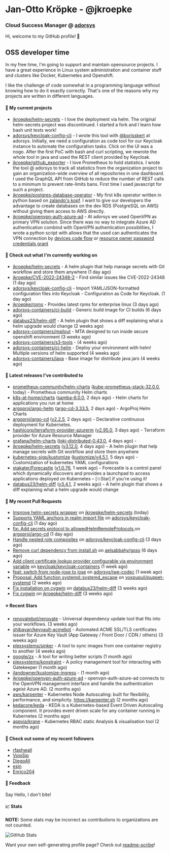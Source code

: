 # Jan-Otto Kröpke - @jkroepke
### Cloud Success Manager @ [adorsys](https://github.com/adorsys)

Hi, welcome to my GitHub profile! 👋

## OSS developer time
In my free time, I'm going to support and maintain opensource projects. I have a great experience in Linux system administration and container stuff and clusters like Docker, Kubernetes and Openshift.

I like the challenge of code somewhat in a programming language without knowing how to do it exactly correctly. That's one of the reasons why my projects are written in different languages.

#### 🌱 My current projects
- [jkroepke/helm-secrets](https://github.com/jkroepke/helm-secrets) - I love the deployment via helm. The original helm-secrets project was discontinued. I started a fork and I learn how bash unit tests work!
- [adorsys/keycloak-config-cli](https://github.com/adorsys/keycloak-config-cli) - I wrote this tool with [@borisskert](https://github.com/borisskert) at adorsys. Initially, we need a configuration as code tool for our Keycloak instance to automate the configuration tasks. Click on the UI was a nogo. After the first PoC with bash and curl scripting, we rewrote the whole tool in java and used the REST client provided by Keycloak.
- [jkroepke/github_exporter](https://github.com/jkroepke/github_exporter) - I love Prometheus to hold statistics. I wrote the tool @ adorsys to track all statistics from the organization project to gain an organization-wide overview of all repositories in one dashboard. I used the GraphQL API from GitHub to reduce the number of REST calls to a minimum to prevent rate-limits bans. First time I used javascript for such a project.
- [jkroepke/postgres-database-operator](https://github.com/jkroepke/postgres-database-operator) - My first k8s operator written in python based on [zalando's kopf](https://github.com/zalando-incubator/kopf). I want to give our developers the advantage to create databases on the dev RDS (PostgreSQL on AWS) without giving them access to AWS directly.
- [jkroepke/openvpn-auth-azure-ad](https://github.com/jkroepke/openvpn-auth-azure-ad) - At adorsys we used OpenVPN as primary VPN solution. Since there was no way to integrate Azure AD authentication combind with OpenVPN authentication possiblities, I wrote a python script with allows that the used can authenticates the VPN connection by [devices code flow](https://docs.microsoft.com/en-us/azure/active-directory/develop/v2-oauth2-device-code) or [resource owner password credentials grant](https://docs.microsoft.com/en-us/azure/active-directory/develop/v2-oauth-ropc)

#### 👷 Check out what I'm currently working on

- [jkroepke/helm-secrets](https://github.com/jkroepke/helm-secrets) - A helm plugin that help manage secrets with Git workflow and store them anywhere (1 day ago)
- [jkroepke/CVE-2022-24348-2](https://github.com/jkroepke/CVE-2022-24348-2) - Find similar issues like CVE-2022-24348 (1 day ago)
- [adorsys/keycloak-config-cli](https://github.com/adorsys/keycloak-config-cli) - Import YAML/JSON-formatted configuration files into Keycloak - Configuration as Code for Keycloak. (1 day ago)
- [jkroepke/rpms](https://github.com/jkroepke/rpms) - Provides latest rpms for enterprise linux (3 days ago)
- [adorsys-containers/ci-build](https://github.com/adorsys-containers/ci-build) - Generic build image for CI builds (6 days ago)
- [databus23/helm-diff](https://github.com/databus23/helm-diff) - A helm plugin that shows a diff explaining what a helm upgrade would change (2 weeks ago)
- [adorsys-containers/mailout](https://github.com/adorsys-containers/mailout) - MTA designed to run inside secure openshift environment (3 weeks ago)
- [adorsys-containers/s3-tools](https://github.com/adorsys-containers/s3-tools) -  (4 weeks ago)
- [adorsys-containers/ci-helm](https://github.com/adorsys-containers/ci-helm) - Deploy your environment with helm! Multiple versions of helm supported (4 weeks ago)
- [adorsys-containers/java](https://github.com/adorsys-containers/java) - Base image for distribute java jars (4 weeks ago)

#### 🔭 Latest releases I've contributed to

- [prometheus-community/helm-charts](https://github.com/prometheus-community/helm-charts) ([kube-prometheus-stack-32.0.0](https://github.com/prometheus-community/helm-charts/releases/tag/kube-prometheus-stack-32.0.0), today) - Prometheus community Helm charts
- [k8s-at-home/charts](https://github.com/k8s-at-home/charts) ([samba-6.0.0](https://github.com/k8s-at-home/charts/releases/tag/samba-6.0.0), 2 days ago) - Helm charts for applications you run at home
- [argoproj/argo-helm](https://github.com/argoproj/argo-helm) ([argo-cd-3.33.5](https://github.com/argoproj/argo-helm/releases/tag/argo-cd-3.33.5), 2 days ago) - ArgoProj Helm Charts
- [argoproj/argo-cd](https://github.com/argoproj/argo-cd) ([v2.2.5](https://github.com/argoproj/argo-cd/releases/tag/v2.2.5), 2 days ago) - Declarative continuous deployment for Kubernetes.
- [hashicorp/terraform-provider-azurerm](https://github.com/hashicorp/terraform-provider-azurerm) ([v2.95.0](https://github.com/hashicorp/terraform-provider-azurerm/releases/tag/v2.95.0), 3 days ago) - Terraform provider for Azure Resource Manager
- [grafana/helm-charts](https://github.com/grafana/helm-charts) ([loki-distributed-0.43.0](https://github.com/grafana/helm-charts/releases/tag/loki-distributed-0.43.0), 4 days ago) - 
- [jkroepke/helm-secrets](https://github.com/jkroepke/helm-secrets) ([v3.12.0](https://github.com/jkroepke/helm-secrets/releases/tag/v3.12.0), 4 days ago) - A helm plugin that help manage secrets with Git workflow and store them anywhere
- [kubernetes-sigs/kustomize](https://github.com/kubernetes-sigs/kustomize) ([kustomize/v4.5.1](https://github.com/kubernetes-sigs/kustomize/releases/tag/kustomize%2Fv4.5.1), 5 days ago) - Customization of kubernetes YAML configurations
- [stakater/Forecastle](https://github.com/stakater/Forecastle) ([v1.0.76](https://github.com/stakater/Forecastle/releases/tag/v1.0.76), 1 week ago) - Forecastle is a control panel which dynamically discovers and provides a launchpad to access applications deployed on Kubernetes  – [✩Star] if you&#39;re using it!
- [databus23/helm-diff](https://github.com/databus23/helm-diff) ([v3.4.1](https://github.com/databus23/helm-diff/releases/tag/v3.4.1), 2 weeks ago) - A helm plugin that shows a diff explaining what a helm upgrade would change

#### 🔨 My recent Pull Requests

- [Improve helm-secrets wrapper](https://github.com/jkroepke/helm-secrets/pull/186) on [jkroepke/helm-secrets](https://github.com/jkroepke/helm-secrets) (today)
- [Supports YAML anchors in realm import file](https://github.com/adorsys/keycloak-config-cli/pull/633) on [adorsys/keycloak-config-cli](https://github.com/adorsys/keycloak-config-cli) (1 day ago)
- [fix: Add secrets protocol to allowedHelmRemoteProtocols ](https://github.com/argoproj/argo-cd/pull/8398) on [argoproj/argo-cd](https://github.com/argoproj/argo-cd) (1 day ago)
- [Handle nested role composites](https://github.com/adorsys/keycloak-config-cli/pull/631) on [adorsys/keycloak-config-cli](https://github.com/adorsys/keycloak-config-cli) (3 days ago)
- [Remove curl dependency from install.sh](https://github.com/aelsabbahy/goss/pull/736) on [aelsabbahy/goss](https://github.com/aelsabbahy/goss) (6 days ago)
- [Add client certificate lookup provider configurable via environment variable](https://github.com/keycloak/keycloak-containers/pull/373) on [keycloak/keycloak-containers](https://github.com/keycloak/keycloak-containers) (1 week ago)
- [feat: switch from node-jose to jose](https://github.com/adorsys/jwe-codec/pull/24) on [adorsys/jwe-codec](https://github.com/adorsys/jwe-codec) (1 week ago)
- [Proposal: Add function systemd::systemd_escape](https://github.com/voxpupuli/puppet-systemd/pull/243) on [voxpupuli/puppet-systemd](https://github.com/voxpupuli/puppet-systemd) (2 weeks ago)
- [Fix installation on cygwin](https://github.com/databus23/helm-diff/pull/353) on [databus23/helm-diff](https://github.com/databus23/helm-diff) (3 weeks ago)
- [Fix cygwin](https://github.com/jkroepke/helm-diff/pull/2) on [jkroepke/helm-diff](https://github.com/jkroepke/helm-diff) (3 weeks ago)

#### ⭐ Recent Stars

- [renovatebot/renovate](https://github.com/renovatebot/renovate) - Universal dependency update tool that fits into your workflows. (3 weeks ago)
- [shibayan/keyvault-acmebot](https://github.com/shibayan/keyvault-acmebot) - Automated ACME SSL/TLS certificates issuer for Azure Key Vault (App Gateway / Front Door / CDN / others) (3 weeks ago)
- [plexsystems/sinker](https://github.com/plexsystems/sinker) - A tool to sync images from one container registry to another (4 weeks ago)
- [google/zx](https://github.com/google/zx) - A tool for writing better scripts (1 month ago)
- [plexsystems/konstraint](https://github.com/plexsystems/konstraint) - A policy management tool for interacting with Gatekeeper (1 month ago)
- [jlandowner/kustomize-ingress](https://github.com/jlandowner/kustomize-ingress) -  (1 month ago)
- [jkroepke/openvpn-auth-azure-ad](https://github.com/jkroepke/openvpn-auth-azure-ad) - openvpn-auth-azure-ad connects to the OpenVPN management interface and handle the authentication ageist Azure AD. (2 months ago)
- [aws/karpenter](https://github.com/aws/karpenter) - Kubernetes Node Autoscaling: built for flexibility, performance, and simplicity. https://karpenter.sh (2 months ago)
- [kedacore/keda](https://github.com/kedacore/keda) -  KEDA is a Kubernetes-based Event Driven Autoscaling component. It provides event driven scale for any container running in Kubernetes  (2 months ago)
- [appvia/krane](https://github.com/appvia/krane) - Kubernetes RBAC static Analysis &amp; visualisation tool (2 months ago)

#### 👯 Check out some of my recent followers

- [rfashwall](https://github.com/rfashwall)
- [VoipSip](https://github.com/VoipSip)
- [DiegoAll](https://github.com/DiegoAll)
- [esin](https://github.com/esin)
- [Enrico204](https://github.com/Enrico204)

#### 💬 Feedback

Say Hello, I don't bite!

#### 📈 Stats

**NOTE:** Some stats may be incorrect as contributions to organizations
are not counted.

![GitHub Stats](https://github-readme-stats.vercel.app/api?username=jkroepke&count_private=false&theme=tokyonight&show_icons=true)

Want your own self-generating profile page? Check out [readme-scribe](https://github.com/muesli/readme-scribe)!
